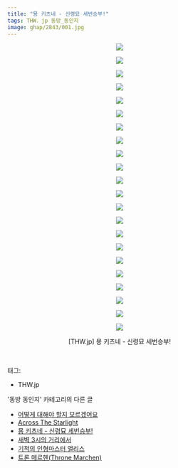 ```yaml
---
title: "묭 키츠네 - 신령묘 세번승부!"
tags: THW．jp 동방_동인지
image: ghap/2843/001.jpg
---
```

<div class="article">
<p style="text-align: center; clear: none; float: none;"><img src="{{ site.nasurl }}/ghap/2843/001.jpg"/></p>
<p style="text-align: center; clear: none; float: none;"><img src="{{ site.nasurl }}/ghap/2843/002.jpg"/></p>
<p style="text-align: center; clear: none; float: none;"><img src="{{ site.nasurl }}/ghap/2843/003.jpg"/></p>
<p style="text-align: center; clear: none; float: none;"><img src="{{ site.nasurl }}/ghap/2843/004.jpg"/></p>
<p style="text-align: center; clear: none; float: none;"><img src="{{ site.nasurl }}/ghap/2843/005.jpg"/></p>
<p style="text-align: center; clear: none; float: none;"><img src="{{ site.nasurl }}/ghap/2843/006.jpg"/></p>
<p style="text-align: center; clear: none; float: none;"><img src="{{ site.nasurl }}/ghap/2843/007.jpg"/></p>
<p style="text-align: center; clear: none; float: none;"><img src="{{ site.nasurl }}/ghap/2843/008.jpg"/></p>
<p style="text-align: center; clear: none; float: none;"><img src="{{ site.nasurl }}/ghap/2843/009.jpg"/></p>
<p style="text-align: center; clear: none; float: none;"><img src="{{ site.nasurl }}/ghap/2843/010.jpg"/></p>
<p style="text-align: center; clear: none; float: none;"><img src="{{ site.nasurl }}/ghap/2843/011.jpg"/></p>
<p style="text-align: center; clear: none; float: none;"><img src="{{ site.nasurl }}/ghap/2843/012.jpg"/></p>
<p style="text-align: center; clear: none; float: none;"><img src="{{ site.nasurl }}/ghap/2843/013.jpg"/></p>
<p style="text-align: center; clear: none; float: none;"><img src="{{ site.nasurl }}/ghap/2843/014.jpg"/></p>
<p style="text-align: center; clear: none; float: none;"><img src="{{ site.nasurl }}/ghap/2843/015.jpg"/></p>
<p style="text-align: center; clear: none; float: none;"><img src="{{ site.nasurl }}/ghap/2843/016.jpg"/></p>
<p style="text-align: center; clear: none; float: none;"><img src="{{ site.nasurl }}/ghap/2843/017.jpg"/></p>
<p style="text-align: center; clear: none; float: none;"><img src="{{ site.nasurl }}/ghap/2843/018.jpg"/></p>
<p style="text-align: center; clear: none; float: none;"><img src="{{ site.nasurl }}/ghap/2843/019.jpg"/></p>
<p style="text-align: center; clear: none; float: none;"><img src="{{ site.nasurl }}/ghap/2843/020.jpg"/></p>
<p style="text-align: center; clear: none; float: none;"><img src="{{ site.nasurl }}/ghap/2843/021.jpg"/></p>
<p style="text-align: center; clear: none; float: none;"><img src="{{ site.nasurl }}/ghap/2843/022.jpg"/></p>
<p style="text-align: center; clear: none; float: none;">[THW.jp] 묭 키츠네 - 신령묘 세번승부!</p>
<p><br/></p>
</div><div class="tagTrail">
<p>태그: </p>
<ul>
<li>THW.jp</li>
</ul>
</div><div class="another">
<p>'동방 동인지' 카테고리의 다른 글</p>
<ul>
<li><a href="/2016-12-05-ghap_2845">어떻게 대해야 할지 모르겠어요</a></li>
<li><a href="/2016-12-05-ghap_2844">Across The Starlight</a></li>
<li><a href="/2016-12-05-ghap_2843">묭 키츠네 - 신령묘 세번승부!</a></li>
<li><a href="/2016-12-05-ghap_2842">새벽 3시의 거리에서</a></li>
<li><a href="/2016-12-05-ghap_2841">기적의 인형마스터 앨리스</a></li>
<li><a href="/2016-12-05-ghap_2840">트론 메르헨(Throne Marchen)</a></li>
</ul>
</div><div class="cb_module cb_fluid">
<div class="cb_wrt cb_profile">
</div><!-- commentList close -->
</div>